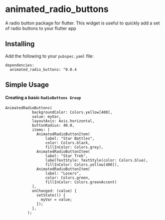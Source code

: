# animated_radio_buttons

A radio button package for flutter. This widget is useful to quickly add a set of radio buttons to your flutter app

## Installing

Add the following to your `pubspec.yaml` file:

    dependencies:
      animated_radio_buttons: ^0.0.4

## Simple Usage
#### Creating a basic `RadioButtons Group`

    AnimatedRadioButtons(
                backgroundColor: Colors.yellow[400],
                value: myVar,
                layoutAxis: Axis.horizontal,
                buttonRadius: 40.0,
                items: [
                  AnimatedRadioButtonItem(
                      label: "Star Battles",
                      color: Colors.black,
                      fillInColor: Colors.grey),
                  AnimatedRadioButtonItem(
                      label: "Star Trek",
                      labelTextStyle: TextStyle(color: Colors.blue),
                      fillInColor: Colors.yellow[400]),
                  AnimatedRadioButtonItem(
                      label: "Losers",
                      color: Colors.green,
                      fillInColor: Colors.greenAccent)
                ],
                onChanged: (value) {
                  setState(() {
                    myVar = value;
                  });
                },
              );
